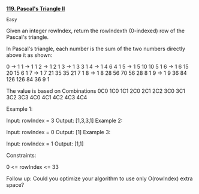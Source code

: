 [**119. Pascal's Triangle II**](https://leetcode.com/problems/pascals-triangle-ii)

    Easy

Given an integer rowIndex, return the rowIndexth (0-indexed) row of the Pascal's triangle.

In Pascal's triangle, each number is the sum of the two numbers directly above it as shown:

0 -> 1
1 -> 1 1
2 -> 1 2 1
3 -> 1 3 3 1
4 -> 1 4 6 4 1
5 -> 1 5 10 10 5 1
6 -> 1 6 15 20 15 6 1
7 -> 1 7 21 35 35 21 7 1
8 -> 1 8 28 56 70 56 28 8 1
9 -> 1 9 36 84 126 126 84 36 9 1

The value is based on Combinations
                  0C0
                1C0  1C1
               2C0 2C1 2C2
              3C0 3C1 3C2 3C3
             4C0 4C1 4C2 4C3 4C4


Example 1:

Input: rowIndex = 3
Output: [1,3,3,1]
Example 2:

Input: rowIndex = 0
Output: [1]
Example 3:

Input: rowIndex = 1
Output: [1,1]


Constraints:

0 <= rowIndex <= 33


Follow up: Could you optimize your algorithm to use only O(rowIndex) extra space?